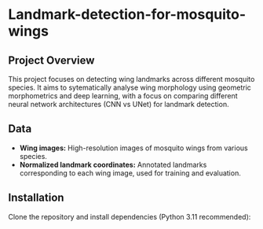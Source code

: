 # Landmark-detection-for-mosquito-wings

## Project Overview
This project focuses on detecting wing landmarks across different mosquito species.
It aims to sytematically analyse wing morphology using geometric morphometrics and deep learning, with a focus on comparing different neural network architectures (CNN vs UNet) for landmark detection.

## Data
- **Wing images:** High-resolution images of mosquito wings from various species.
- **Normalized landmark coordinates:** Annotated landmarks corresponding to each wing image, used for training and evaluation.

## Installation
Clone the repository and install dependencies (Python 3.11 recommended):

